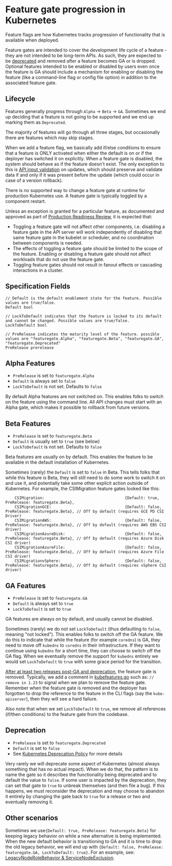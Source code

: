 # Feature gate progression in Kubernetes

Feature flags are how Kubernetes tracks progression of functionality that is available when deployed.

Feature gates are intended to cover the development life cycle of a feature - they are not intended to be long-term APIs. As such, they are expected to be [deprecated](https://kubernetes.io/docs/reference/using-api/deprecation-policy) and removed after a feature becomes GA or is dropped. Optional features intended to be enabled or disabled by users even once the feature is GA should include a mechanism for enabling or disabling the feature (like a command-line flag or config file option) in addition to the associated feature gate.

## Lifecycle

Features generally progress through `Alpha` -> `Beta` -> `GA`. Sometimes we end up deciding that a feature is not going to be supported and we end up marking them as `Deprecated`.

The majority of features will go through all three stages, but occasionally there are features which may skip stages.

When we add a feature flag, we basically add if/else conditions to ensure that a feature is ONLY activated when either the default is on or if the deployer has switched it on explicitly. When a feature gate is disabled, the system should behave as if the feature doesn't exist. The only exception to this is [API input validation](https://kubernetes.io/docs/reference/using-api/deprecation-policy/#deprecating-parts-of-the-api) on updates, which should preserve and validate data if and only if it was present before the update (which could occur in case of a version rollback).

There is no supported way to change a feature gate at runtime for production Kubernetes use. A feature gate is typically toggled by a component restart.

Unless an exception is granted for a particular feature, as documented and approved as part of [Production Readiness Review], it is expected that:

- Toggling a feature gate will not affect other components, i.e. disabling a feature gate in the API server will work independently of disabling that same feature gate in the kubelet or scheduler, and no coordination between components is needed.
- The effects of toggling a feature gate should be limited to the scope of the feature. Enabling or disabling a feature gate should not affect workloads that do not use the feature gate.
- Toggling feature gates should not result in fanout effects or cascading interactions in a cluster.

[Production Readiness Review]: /sig-architecture/production-readiness.md

## Specification Fields
	// Default is the default enablement state for the feature. Possible values are true/false.
	Default bool
	
	// LockToDefault indicates that the feature is locked to its default and cannot be changed. Possible values are true/false.
	LockToDefault bool
	
	// PreRelease indicates the maturity level of the feature. possible values are "featuregate.Alpha", "featuregate.Beta", "featuregate.GA", "featuregate.Deprecated"
	PreRelease prerelease


## Alpha Features

* `PreRelease` is set to `featuregate.Alpha`
* `Default` is always set to `false`
* `LockToDefault` is not set. Defaults to `false`

By default Alpha features are not switched on. This enables folks to switch on the feature using the command line. All API changes must start with an Alpha gate, which makes it possible to rollback from future versions.

## Beta Features

* `PreRelease` is set to `featuregate.Beta`
* `Default` is usually set to `true` (see below)
* `LockToDefault` is not set. Defaults to `false`

Beta features are usually on by default. This enables the feature to be available in the default installation of Kubernetes.

Sometimes (rarely) the `Default` is set to `false` in Beta. This tells folks that while this feature is Beta, they will still need to do some work to switch it on and use it, and potentially take some other explicit action outside of Kubernetes. For example, the CSIMigration feature gates looked like this:

```
	CSIMigration:                                   {Default: true, PreRelease: featuregate.Beta},
	CSIMigrationGCE:                                {Default: false, PreRelease: featuregate.Beta}, // Off by default (requires GCE PD CSI Driver)
	CSIMigrationAWS:                                {Default: false, PreRelease: featuregate.Beta}, // Off by default (requires AWS EBS CSI driver)
	CSIMigrationAzureDisk:                          {Default: false, PreRelease: featuregate.Beta}, // Off by default (requires Azure Disk CSI driver)
	CSIMigrationAzureFile:                          {Default: false, PreRelease: featuregate.Beta}, // Off by default (requires Azure File CSI driver)
	CSIMigrationvSphere:                            {Default: false, PreRelease: featuregate.Beta}, // Off by default (requires vSphere CSI driver)
```

## GA Features

* `PreRelease` is set to `featuregate.GA`
* `Default` is always set to `true`
* `LockToDefault` is set to `true`

GA features are always on by default, and usually cannot be disabled.

Sometimes (rarely) we do not set `LockToDefault` (thus defaulting to `false`, meaning "not locked"). This enables folks to switch off the GA feature. We do this to indicate that while the feature (for example `coredns`) is GA, they need to move off `kubedns` to `coredns` in their infrastructure. If they want to continue using `kubedns` for a short time, they can choose to switch off the GA flag. When we eventually remove the support for `kubedns` entirely we would set `LockToDefault` to `true` with some grace period for the transition.

[After at least two releases post-GA and deprecation](https://kubernetes.io/docs/reference/using-api/deprecation-policy/#deprecation), the feature gate is removed. Typically, we add a comment in [kubefeatures.go](https://github.com/kubernetes/kubernetes/blob/master/pkg/features/kube_features.go) such as: `// remove in 1.23` to signal when we plan to remove the feature gate. Remember when the feature gate is removed and the deployer has forgotten to drop the reference to the feature in the CLI flags (say the `kube-apiserver`), then they will see a hard failure.

Also note that when we set `LockToDefault` to `true`, we remove all references (if/then conditions) to the feature gate from the codebase.

## Deprecation

* `PreRelease` is set to `featuregate.Deprecated`
* `Default` is set to `false`
* See [Kubernetes Deprecation Policy](https://kubernetes.io/docs/reference/using-api/deprecation-policy/#deprecation) for more details

Very rarely we will deprecate some aspect of Kubernetes (almost always something that has no actual impact).  When we do that, the pattern is to name the gate so it describes the functionality being deprecated and to default the value to `false`.  If some user is impacted by the deprecation, they can set that gate to `true` to unbreak themselves (and then file a bug).  If this happens, we must reconsider the deprecation and may choose to abandon it entirely by changing the gate back to `true` for a release or two and eventually removing it.

## Other scenarios

Sometimes we use`{Default: true, PreRelease: featuregate.Beta}` for keeping legacy behavior on while a new alternative is being implemented. When the new default behavior is transitioning to GA and it is time to drop the old legacy behavior, we will end up with `{Default: false, PreRelease: featuregate.GA, LockToDefault: true}`. For an example, see: [LegacyNodeRoleBehavior & ServiceNodeExclusion](https://github.com/kubernetes/kubernetes/pull/97543/files).
